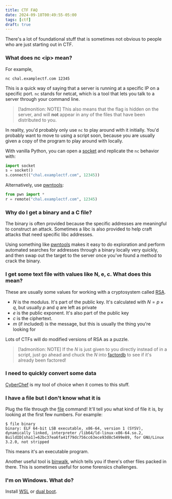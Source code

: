 ```yaml
---
title: CTF FAQ
date: 2024-09-18T00:49:55-05:00
tags: [ctf]
draft: true
---
```


There's a lot of foundational stuff that is sometimes not obvious to people who are just starting out in CTF.

### What does nc \<ip\> mean?

For example,

```
nc chal.examplectf.com 12345
```

This is a quick way of saying that a server is running at a specific IP on a specific port.
`nc` stands for netcat, which is a tool that lets you talk to a server through your command line.

> [!admonition: NOTE]
> This also means that the flag is hidden on the server, and will **not** appear in any of the files that have been distributed to you.

In reality, you'd probably only use `nc` to play around with it initially.
You'd probably want to move to using a script soon, because you are usually given a copy of the program to play around with locally.

With vanilla Python, you can open a [socket] and replicate the `nc` behavior with:

[socket]: https://docs.python.org/3/library/socket.html

```py
import socket
s = socket()
s.connect(("chal.examplectf.com", 12345))
```

Alternatively, use [pwntools]:

```py
from pwn import *
r = remote("chal.examplectf.com", 12345)
```

### Why do I get a binary and a C file?

The binary is often provided because the specific addresses are meaningful to construct an attack.
Sometimes a libc is also provided to help craft attacks that need specific libc addresses.

Using something like [pwntools] makes it easy to do exploration and perform automated searches for addresses through a binary locally very quickly, and then swap out the target to the server once you've found a method to crack the binary.

[pwntools]: https://pwntools.com

### I get some text file with values like N, e, c. What does this mean?

These are usually some values for working with a cryptosystem called [RSA].

[RSA]: https://en.wikipedia.org/wiki/RSA_(cryptosystem)

* $N$ is the modulus. It's part of the public key. It's calculated with $N = p \times q$, but usually $p$ and $q$ are left as private
* $e$ is the public exponent. It's also part of the public key
* $c$ is the ciphertext.
* $m$ (if included) is the message, but this is usually the thing you're looking for

Lots of CTFs will do modified versions of RSA as a puzzle.

> [!admonition: NOTE]
> If the $N$ is just given to you directly instead of in a script, just go ahead and chuck the $N$ into [factordb] to see if it's already been factored!

[factordb]: https://factordb.com/

### I need to quickly convert some data

[CyberChef] is my tool of choice when it comes to this stuff.

[cyberchef]: https://gchq.github.io/CyberChef/

### I have a file but I don't know what it is

Plug the file through the [file] command!
It'll tell you what kind of file it is, by looking at the first few numbers. For example:

[file]: https://en.wikipedia.org/wiki/File_(command)

```
$ file binary
binary: ELF 64-bit LSB executable, x86-64, version 1 (SYSV), dynamically linked, interpreter /lib64/ld-linux-x86-64.so.2, BuildID[sha1]=62bc37ea6fa41f79dc756cc63ece93d8c5499e89, for GNU/Linux 3.2.0, not stripped
```

This means it's an executable program.

Another useful tool is [binwalk], which tells you if there's other files packed in there.
This is sometimes useful for some forensics challenges.

[binwalk]: https://github.com/ReFirmLabs/binwalk

### I'm on Windows. What do?

Install [WSL] or [dual boot].

[WSL]: https://learn.microsoft.com/en-us/windows/wsl/about
[dual boot]: https://wiki.archlinux.org/title/Dual_boot_with_Windows
